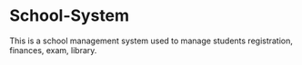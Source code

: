 # School-System
This is a school management system used to manage students registration, finances, exam, library.

